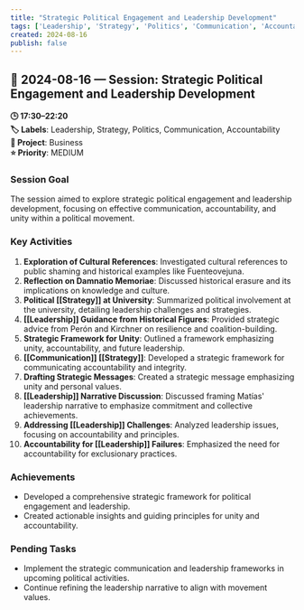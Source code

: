 ```yaml
---
title: "Strategic Political Engagement and Leadership Development"
tags: ['Leadership', 'Strategy', 'Politics', 'Communication', 'Accountability']
created: 2024-08-16
publish: false
---
```


## 📅 2024-08-16 — Session: Strategic Political Engagement and Leadership Development

**🕒 17:30–22:20**  
**🏷️ Labels**: Leadership, Strategy, Politics, Communication, Accountability  
**📂 Project**: Business  
**⭐ Priority**: MEDIUM  


### Session Goal
The session aimed to explore strategic political engagement and leadership development, focusing on effective communication, accountability, and unity within a political movement.

### Key Activities
1. **Exploration of Cultural References**: Investigated cultural references to public shaming and historical examples like Fuenteovejuna.
2. **Reflection on Damnatio Memoriae**: Discussed historical erasure and its implications on knowledge and culture.
3. **Political [[Strategy]] at University**: Summarized political involvement at the university, detailing leadership challenges and strategies.
4. **[[Leadership]] Guidance from Historical Figures**: Provided strategic advice from Perón and Kirchner on resilience and coalition-building.
5. **Strategic Framework for Unity**: Outlined a framework emphasizing unity, accountability, and future leadership.
6. **[[Communication]] [[Strategy]]**: Developed a strategic framework for communicating accountability and integrity.
7. **Drafting Strategic Messages**: Created a strategic message emphasizing unity and personal values.
8. **[[Leadership]] Narrative Discussion**: Discussed framing Matías' leadership narrative to emphasize commitment and collective achievements.
9. **Addressing [[Leadership]] Challenges**: Analyzed leadership issues, focusing on accountability and principles.
10. **Accountability for [[Leadership]] Failures**: Emphasized the need for accountability for exclusionary practices.

### Achievements
- Developed a comprehensive strategic framework for political engagement and leadership.
- Created actionable insights and guiding principles for unity and accountability.

### Pending Tasks
- Implement the strategic communication and leadership frameworks in upcoming political activities.
- Continue refining the leadership narrative to align with movement values.
